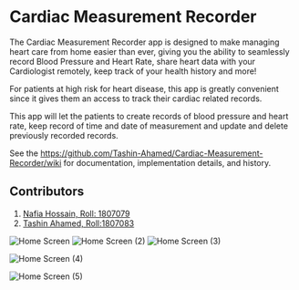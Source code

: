 # Cardiac Measurement Recorder

The Cardiac Measurement Recorder app is designed to make managing heart care from home easier than ever, giving you the ability to seamlessly record Blood Pressure and Heart Rate, share heart data with your Cardiologist remotely, keep track of your health history and more!

For patients at high risk for heart disease, this app is greatly convenient since it gives them an access to track their cardiac related records. 

This app will let the patients to create records of blood pressure and heart rate, keep record of time and date of measurement and update and delete previously recorded records. 

See the https://github.com/Tashin-Ahamed/Cardiac-Measurement-Recorder/wiki for documentation, implementation details, and history.



## Contributors
1. [Nafia Hossain, Roll: 1807079](https://github.com/nafiahossain)
2. [Tashin Ahamed, Roll:1807083](https://github.com/Tashin-Ahamed)



![Home Screen](https://user-images.githubusercontent.com/54912601/177003827-39403f57-a03b-4df2-a7b8-307527b3f486.png)
![Home Screen (2)](https://user-images.githubusercontent.com/54912601/177003837-541c63f3-3368-4509-b08b-2e4df7dbc17e.png)
![Home Screen (3)](https://user-images.githubusercontent.com/54912601/177003841-49f91a96-ea65-4faf-a79e-6d881670b24c.png)

![Home Screen (4)](https://user-images.githubusercontent.com/54912601/177003844-43770db3-8440-4f16-876a-9da1ce864722.png)

![Home Screen (5)](https://user-images.githubusercontent.com/54912601/177003847-0e2b57cb-d563-4fbe-bd24-85303feca6e3.png)


